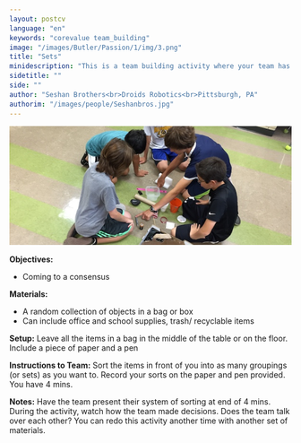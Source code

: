 ```yaml
---
layout: postcv
language: "en"
keywords: "corevalue team_building"
image: "/images/Butler/Passion/1/img/3.png"
title: "Sets"
minidescription: "This is a team building activity where your team has to group objects together."
sidetitle: ""
side: ""
author: "Seshan Brothers<br>Droids Robotics<br>Pittsburgh, PA"
authorim: "/images/people/Seshanbros.jpg"
---
```



<img src="/images/CoreValues/Sets.jpg" style="max-width: 100%">

<b>Objectives:</b>
- Coming to a consensus

<b>Materials:</b>
- A random collection of objects in a bag or box
- Can include office and school supplies, trash/ recyclable items

<b>Setup:</b>
Leave all the items in a bag in the middle of the table or on the floor. Include a piece of paper and a pen

<b>Instructions to Team:</b>
Sort the items in front of you into as many groupings (or sets) as you want to. Record your sorts on the paper and pen provided. You have 4 mins.

<b>Notes:</b>
Have the team present their system of sorting at end of 4 mins. During the activity, watch how the team made decisions. Does the team talk over each other? You can redo this activity another time with another set of materials.
